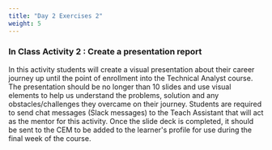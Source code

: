 ```yaml
---
title: "Day 2 Exercises 2"
weight: 5
---
```


### In Class Activity 2 : Create a presentation report 
In this activity students will create a visual presentation about their career journey up until the point of enrollment into the Technical Analyst course. The presentation should be no longer than 10 slides and use visual elements to help us understand the problems, solution and any obstacles/challenges they overcame on their journey. Students are required to send chat messages (Slack messages) to the Teach Assistant that will act as the mentor for this activity. Once the slide deck is completed, it should be sent to the CEM to be added to the learner's profile for use during the final week of the course.
